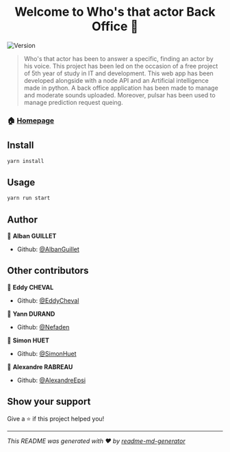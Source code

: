 <h1 align="center">Welcome to Who's that actor Back Office 👋</h1>
<p>
  <img alt="Version" src="https://img.shields.io/badge/version-1.0.0-blue.svg?cacheSeconds=2592000" />
</p>

> Who's that actor has been to answer a specific, finding an actor by his voice. This project has been led on the occasion of a free project of 5th year of study in IT and development. This web app has been developed alongside with a node API and an Artificial intelligence made in python. A back office application has been made to manage and moderate sounds uploaded. Moreover, pulsar has been used to manage prediction request queing.

### 🏠 [Homepage](https://g72ze0duasao.umso.co)

## Install

```sh
yarn install
```

## Usage

```sh
yarn run start
```

## Author

👤 **Alban GUILLET**

* Github: [@AlbanGuillet](https://github.com/AlbanGuillet)

## Other contributors
👤 **Eddy CHEVAL**

* Github: [@EddyCheval](https://github.com/EddyCheval)

👤 **Yann DURAND**

* Github: [@Nefaden](https://github.com/Nefaden)

👤 **Simon HUET**

* Github: [@SimonHuet](https://github.com/SimonHuet)

👤 **Alexandre RABREAU**

* Github: [@AlexandreEpsi](https://github.com/AlexandreRab)

## Show your support

Give a ⭐️ if this project helped you!

***
_This README was generated with ❤️ by [readme-md-generator](https://github.com/kefranabg/readme-md-generator)_